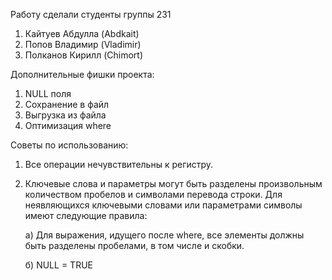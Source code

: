 Работу сделали студенты группы 231
1) Кайтуев Абдулла (Abdkait)
2) Попов Владимир (Vladimir)
3) Полканов Кирилл (Chimort)


Дополнительные фишки проекта:
1) NULL поля
2) Сохранение в файл
3) Выгрузка из файла
4) Оптимизация where


Советы по использованию:
1) Все операции нечувствительны к регистру.
2) Ключевые слова и параметры могут быть разделены произвольным количеством пробелов и символами перевода строки. Для неявляющихся ключевыми словами или параметрами символы имеют следующие правила:
   
    а) Для выражения, идущего после where, все элементы должны быть разделены пробелами, в том числе и скобки.
   
    б) NULL = TRUE

